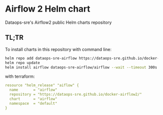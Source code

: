 # Airflow 2 Helm chart
Dataops-sre's Airflow2 public Helm charts repository

## TL;TR
To install charts in this repository with command line:

```bash
helm repo add dataops-sre-airflow https://dataops-sre.github.io/docker-airflow2/
helm repo update
helm install airflow dataops-sre-airflow/airflow --wait --timeout 300s
```

with terraform:
```yaml
resource "helm_release" "aiflow" {
  name       = "airflow"
  repository = "https://dataops-sre.github.io/docker-airflow2/"
  chart      = "airflow"
  namespace  = "default"
}
```
